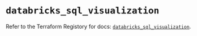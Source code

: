 # `databricks_sql_visualization`

Refer to the Terraform Registory for docs: [`databricks_sql_visualization`](https://registry.terraform.io/providers/databricks/databricks/1.20.0/docs/resources/sql_visualization).
